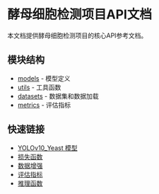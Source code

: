# 酵母细胞检测项目API文档

本文档提供酵母细胞检测项目的核心API参考文档。

## 模块结构

- [models](models.md) - 模型定义
- [utils](utils.md) - 工具函数
- [datasets](datasets.md) - 数据集和数据加载
- [metrics](metrics.md) - 评估指标

## 快速链接

- [YOLOv10_Yeast 模型](models.md#yolov10_yeast)
- [损失函数](utils.md#losses)
- [数据增强](utils.md#augmentation)
- [评估指标](metrics.md#metrics)
- [推理函数](metrics.md#inference) 